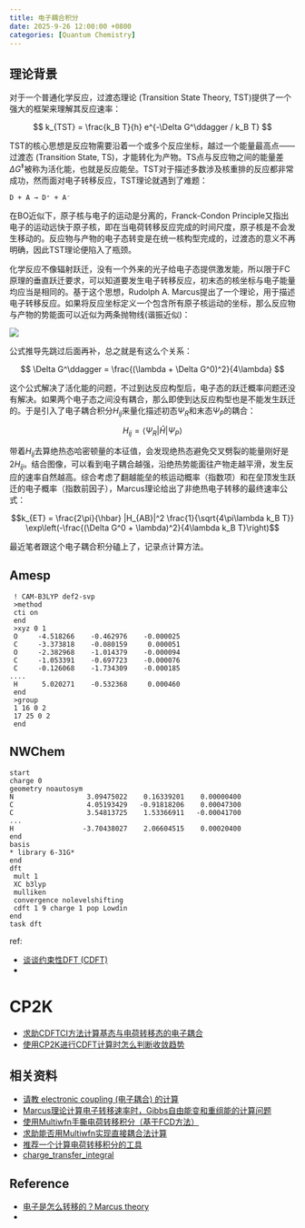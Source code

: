 ```yaml
---
title: 电子耦合积分
date: 2025-9-26 12:00:00 +0800
categories: [Quantum Chemistry]  
---
```


## 理论背景
对于一个普通化学反应，过渡态理论 (Transition State Theory, TST)提供了一个强大的框架来理解其反应速率：

$$
k_{TST} = \frac{k_B T}{h} e^{-\Delta G^\ddagger / k_B T}
$$

TST的核心思想是反应物需要沿着一个或多个反应坐标，越过一个能量最高点——过渡态 (Transition State, TS)，才能转化为产物。TS点与反应物之间的能量差$\Delta G^\ddagger$被称为活化能，也就是反应能垒。TST对于描述多数涉及核重排的反应都非常成功，然而面对电子转移反应，TST理论就遇到了难题：
```
D + A → D⁺ + A⁻
```
在BO近似下，原子核与电子的运动是分离的，Franck-Condon Principle又指出电子的运动远快于原子核，即在当电荷转移反应完成的时间尺度，原子核是不会发生移动的。反应物与产物的电子态转变是在统一核构型完成的，过渡态的意义不再明确，因此TST理论便陷入了瓶颈。

化学反应不像辐射跃迁，没有一个外来的光子给电子态提供激发能，所以限于FC原理的垂直跃迁要求，可以知道要发生电子转移反应，初末态的核坐标与电子能量均应当是相同的。基于这个思想，Rudolph A. Marcus提出了一个理论，用于描述电子转移反应。如果将反应坐标定义一个包含所有原子核运动的坐标，那么反应物与产物的势能面可以近似为两条抛物线(谐振近似)：

![](https://pub-ec46b9a843f44891acf04d27fddf97e0.r2.dev/2025/09/20250926220257.png)

公式推导先跳过后面再补，总之就是有这么个关系：

$$
\Delta G^\ddagger = \frac{(\lambda + \Delta G^0)^2}{4\lambda}
$$

这个公式解决了活化能的问题，不过到达反应构型后，电子态的跃迁概率问题还没有解决。如果两个电子态之间没有耦合，那么即使到达反应构型也是不能发生跃迁的。于是引入了电子耦合积分$H_{ij}$来量化描述初态$\Psi_R$和末态$\Psi_P$的耦合：

$$
H_{ij} = \langle \Psi_R | \hat{H} | \Psi_P \rangle
$$

带着$H_{ij}$去算绝热态哈密顿量的本征值，会发现绝热态避免交叉劈裂的能量刚好是$2H_{ij}$。结合图像，可以看到电子耦合越强，沿绝热势能面往产物走越平滑，发生反应的速率自然越高。综合考虑了翻越能垒的核运动概率（指数项）和在垒顶发生跃迁的电子概率（指数前因子），Marcus理论给出了非绝热电子转移的最终速率公式：

$$k_{ET} = \frac{2\pi}{\hbar} |H_{AB}|^2 \frac{1}{\sqrt{4\pi\lambda k_B T}} \exp\left(-\frac{(\Delta G^0 + \lambda)^2}{4\lambda k_B T}\right)$$

最近笔者跟这个电子耦合积分磕上了，记录点计算方法。

## Amesp
```
 ! CAM-B3LYP def2-svp
 >method
 cti on
 end
 >xyz 0 1
 O     -4.518266    -0.462976    -0.000025
 C     -3.373818    -0.080159     0.000051
 O     -2.382968    -1.014379    -0.000094
 C     -1.053391    -0.697723    -0.000076
 C     -0.126068    -1.734309    -0.000185
....
 H      5.020271    -0.532368     0.000460
 end
 >group
 1 16 0 2
 17 25 0 2
 end
```
## NWChem

```
start
charge 0
geometry noautosym
N                  3.09475022    0.16339201    0.00000400
C                  4.05193429   -0.91818206    0.00047300
C                  3.54813725    1.53366911   -0.00041700
...
H                 -3.70438027    2.06604515    0.00020400
end
basis
* library 6-31G*
end
dft
 mult 1
 XC b3lyp
 mulliken
 convergence nolevelshifting
 cdft 1 9 charge 1 pop Lowdin
end
task dft

```

ref:
- [谈谈约束性DFT (CDFT)](http://bbs.keinsci.com/forum.php?mod=viewthread&tid=535&fromuid=63020)
- 

# CP2K
- [求助CDFTCI方法计算基态与电荷转移态的电子耦合](http://bbs.keinsci.com/forum.php?mod=viewthread&tid=40990&fromuid=63020)
- [使用CP2K进行CDFT计算时怎么判断收敛趋势](http://bbs.keinsci.com/forum.php?mod=viewthread&tid=51434&fromuid=63020)

## 相关资料

- [请教 electronic coupling (电子耦合) 的计算 ](http://bbs.keinsci.com/forum.php?mod=viewthread&tid=11337&fromuid=63020)
- [Marcus理论计算电子转移速率时，Gibbs自由能变和重组能的计算问题](http://bbs.keinsci.com/forum.php?mod=viewthread&tid=41235&fromuid=63020)
- [使用Multiwfn手撕电荷转移积分（基于FCD方法）](http://bbs.keinsci.com/forum.php?mod=viewthread&tid=16008&fromuid=63020)
- [求助能否用Multiwfn实现直接耦合法计算](http://bbs.keinsci.com/forum.php?mod=viewthread&tid=30494&fromuid=63020)
- [推荐一个计算电荷转移积分的工具](http://bbs.keinsci.com/forum.php?mod=viewthread&tid=26475&fromuid=63020)
- [charge_transfer_integral](https://github.com/snljty/charge_transfer_integral)

## Reference

- [电子是怎么转移的？Marcus theory](https://zhuanlan.zhihu.com/p/135508297)
- 